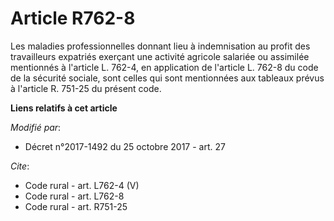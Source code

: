 # Article R762-8

Les maladies professionnelles donnant lieu à indemnisation au profit des travailleurs expatriés exerçant une activité
agricole salariée ou assimilée mentionnés à l'article L. 762-4, en application de l'article L. 762-8 du code de la sécurité
sociale, sont celles qui sont mentionnées aux tableaux prévus à l'article R. 751-25 du présent code.

**Liens relatifs à cet article**

_Modifié par_:

  - Décret n°2017-1492 du 25 octobre 2017 - art. 27

_Cite_:

  - Code rural - art. L762-4 (V)
  - Code rural - art. L762-8
  - Code rural - art. R751-25
